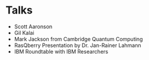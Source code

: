 # Talks

 - Scott Aaronson
 - Gil Kalai
 - Mark Jackson from Cambridge Quantum Computing
 - RasQberry Presentation by Dr. Jan-Rainer Lahmann
 - IBM Roundtable with IBM Researchers
